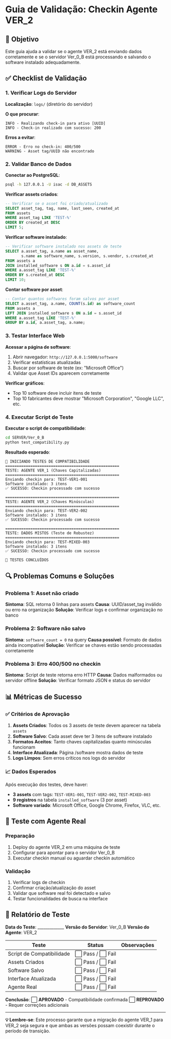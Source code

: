 # Guia de Validação: Checkin Agente VER_2

## 🎯 Objetivo

Este guia ajuda a validar se o agente VER_2 está enviando dados corretamente e se o servidor Ver_0_B está processando e salvando o software instalado adequadamente.

## ✅ Checklist de Validação

### 1. Verificar Logs do Servidor

**Localização**: `logs/` (diretório do servidor)

**O que procurar**:
```
INFO - Realizando check-in para ativo [UUID]
INFO - Check-in realizado com sucesso: 200
```

**Erros a evitar**:
```
ERROR - Erro no check-in: 400/500
WARNING - Asset tag/UUID não encontrado
```

### 2. Validar Banco de Dados

**Conectar ao PostgreSQL**:
```bash
psql -h 127.0.0.1 -U isac -d DB_ASSETS
```

**Verificar assets criados**:
```sql
-- Verificar se o asset foi criado/atualizado
SELECT asset_tag, tag, name, last_seen, created_at 
FROM assets 
WHERE asset_tag LIKE 'TEST-%' 
ORDER BY created_at DESC 
LIMIT 5;
```

**Verificar software instalado**:
```sql
-- Verificar software instalado nos assets de teste
SELECT a.asset_tag, a.name as asset_name, 
       s.name as software_name, s.version, s.vendor, s.created_at
FROM assets a
JOIN installed_software s ON a.id = s.asset_id
WHERE a.asset_tag LIKE 'TEST-%'
ORDER BY s.created_at DESC
LIMIT 10;
```

**Contar software por asset**:
```sql
-- Contar quantos softwares foram salvos por asset
SELECT a.asset_tag, a.name, COUNT(s.id) as software_count
FROM assets a
LEFT JOIN installed_software s ON a.id = s.asset_id
WHERE a.asset_tag LIKE 'TEST-%'
GROUP BY a.id, a.asset_tag, a.name;
```

### 3. Testar Interface Web

**Acessar a página de software**:
1. Abrir navegador: `http://127.0.0.1:5000/software`
2. Verificar estatísticas atualizadas
3. Buscar por software de teste (ex: "Microsoft Office")
4. Validar que Asset IDs aparecem corretamente

**Verificar gráficos**:
- Top 10 software deve incluir itens de teste
- Top 10 fabricantes deve mostrar "Microsoft Corporation", "Google LLC", etc.

### 4. Executar Script de Teste

**Executar o script de compatibilidade**:
```bash
cd SERVER/Ver_0_B
python test_compatibility.py
```

**Resultado esperado**:
```
🚀 INICIANDO TESTES DE COMPATIBILIDADE
==================================================
TESTE: AGENTE VER_1 (Chaves Capitalizadas)
==================================================
Enviando checkin para: TEST-VER1-001
Software instalado: 3 itens
✅ SUCESSO: Checkin processado com sucesso

==================================================
TESTE: AGENTE VER_2 (Chaves Minúsculas)
==================================================
Enviando checkin para: TEST-VER2-002
Software instalado: 3 itens
✅ SUCESSO: Checkin processado com sucesso

==================================================
TESTE: DADOS MISTOS (Teste de Robustez)
==================================================
Enviando checkin para: TEST-MIXED-003
Software instalado: 3 itens
✅ SUCESSO: Checkin processado com sucesso

🏁 TESTES CONCLUÍDOS
```

## 🔍 Problemas Comuns e Soluções

### Problema 1: Asset não criado
**Sintoma**: SQL retorna 0 linhas para assets
**Causa**: UUID/asset_tag inválido ou erro na organização
**Solução**: Verificar logs e confirmar organização no banco

### Problema 2: Software não salvo
**Sintoma**: `software_count = 0` na query
**Causa possível**: Formato de dados ainda incompatível
**Solução**: Verificar se chaves estão sendo processadas corretamente

### Problema 3: Erro 400/500 no checkin
**Sintoma**: Script de teste retorna erro HTTP
**Causa**: Dados malformados ou servidor offline
**Solução**: Verificar formato JSON e status do servidor

## 📊 Métricas de Sucesso

### ✅ Critérios de Aprovação

1. **Assets Criados**: Todos os 3 assets de teste devem aparecer na tabela `assets`
2. **Software Salvo**: Cada asset deve ter 3 itens de software instalado
3. **Formatos Aceitos**: Tanto chaves capitalizadas quanto minúsculas funcionam
4. **Interface Atualizada**: Página /software mostra dados de teste
5. **Logs Limpos**: Sem erros críticos nos logs do servidor

### 📈 Dados Esperados

Após execução dos testes, deve haver:
- **3 assets** com tags: `TEST-VER1-001`, `TEST-VER2-002`, `TEST-MIXED-003`
- **9 registros** na tabela `installed_software` (3 por asset)
- **Software variado**: Microsoft Office, Google Chrome, Firefox, VLC, etc.

## 🚀 Teste com Agente Real

### Preparação
1. Deploy do agente VER_2 em uma máquina de teste
2. Configurar para apontar para o servidor Ver_0_B
3. Executar checkin manual ou aguardar checkin automático

### Validação
1. Verificar logs de checkin
2. Confirmar criação/atualização do asset
3. Validar que software real foi detectado e salvo
4. Testar funcionalidades de busca na interface

## 📝 Relatório de Teste

**Data do Teste**: _____________
**Versão do Servidor**: Ver_0_B
**Versão do Agente**: VER_2

| Teste | Status | Observações |
|-------|---------|-------------|
| Script de Compatibilidade | ⬜ Pass / ⬜ Fail | |
| Assets Criados | ⬜ Pass / ⬜ Fail | |
| Software Salvo | ⬜ Pass / ⬜ Fail | |
| Interface Atualizada | ⬜ Pass / ⬜ Fail | |
| Agente Real | ⬜ Pass / ⬜ Fail | |

**Conclusão**: 
⬜ **APROVADO** - Compatibilidade confirmada
⬜ **REPROVADO** - Requer correções adicionais

---

**💡 Lembre-se**: Este processo garante que a migração do agente VER_1 para VER_2 seja segura e que ambas as versões possam coexistir durante o período de transição. 